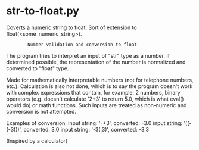 # str-to-float.py
Coverts a numeric string to float.
Sort of extension to float(&lt;some_numeric_string>).



            Number validation and conversion to float



The program tries to interpret an input of "str" type as a number.
If determined possible, the representation of the number is normalized
and converted to "float" type. 

Made for mathematically interpretable numbers (not for telephone numbers,
etc.). Calculation is also not done, which is to say the program doesn't
work with complex expressions that contain, for example, 2 numbers, binary
operators (e.g. doesn't calculate '2+3' to return 5.0, which is what
eval() would do) or math functions. Such inputs are treated as non-numeric
and conversion is not attempted.

Examples of conversion:
            input string: '-+3', converted: -3.0
            input string: '((-(-3)))', converted: 3.0
            input string: '-3(.3)', converted: -3.3  
  
(Inspired by a calculator)
